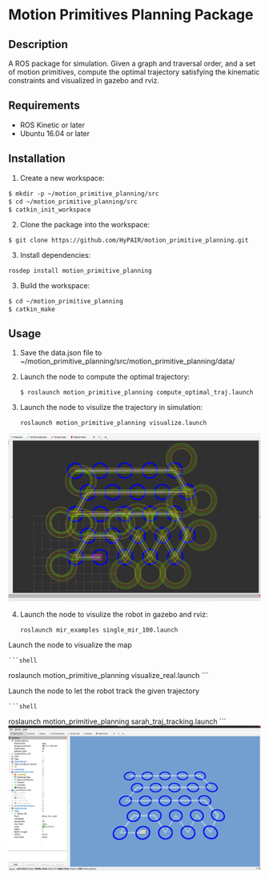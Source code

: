 # Motion Primitives Planning Package

## Description
A ROS package for simulation. Given a graph and traversal order, and a set of motion primitives, compute the optimal trajectory satisfying the kinematic constraints and visualized in gazebo and rviz.

## Requirements

 - ROS Kinetic or later
 - Ubuntu 16.04 or later

## Installation

1. Create a new workspace:

```shell
$ mkdir -p ~/motion_primitive_planning/src
$ cd ~/motion_primitive_planning/src
$ catkin_init_workspace
```

2. Clone the package into the workspace:

```shell
$ git clone https://github.com/HyPAIR/motion_primitive_planning.git
```

3. Install dependencies:
```shell
rosdep install motion_primitive_planning
```

3. Build the workspace:

```shell
$ cd ~/motion_primitive_planning
$ catkin_make
```

## Usage

1. Save the data.json file to ~/motion_primitive_planning/src/motion_primitive_planning/data/

2. Launch the node to compute the optimal trajectory:

    ```shell
    $ roslaunch motion_primitive_planning compute_optimal_traj.launch
    ```
3. Launch the node to visulize the trajectory in simulation:

    ```shell
   roslaunch motion_primitive_planning visualize.launch
    ```
    
![Screenshot from 2023-02-07 03-33-21](https://github.com/HyPAIR/motion_primitive_planning/blob/main/figure/kf_trajectory.png)

4. Launch the node to visulize the robot in gazebo and rviz:

    ```shell
   roslaunch mir_examples single_mir_100.launch 
    ```
    
Launch the node to visualize the map

    ```shell
   roslaunch motion_primitive_planning visualize_real.launch 
    ```
    
Launch the node to let the robot track the given trajectory

    ```shell
   roslaunch motion_primitive_planning sarah_traj_tracking.launch 
    ```
![Screenshot from 2023-02-07 03-23-38](https://github.com/HyPAIR/motion_primitive_planning/blob/main/figure/real_robot_sim.png)
